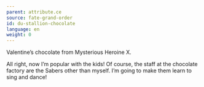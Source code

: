 ```yaml
---
parent: attribute.ce
source: fate-grand-order
id: du-stallion-chocolate
language: en
weight: 0
---
```


Valentine’s chocolate from Mysterious Heroine X.

All right, now I’m popular with the kids!
Of course, the staff at the chocolate factory are the Sabers other than myself.
I’m going to make them learn to sing and dance!
